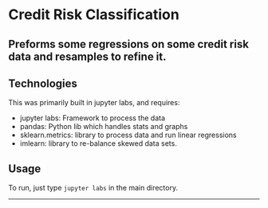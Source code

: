 # Credit Risk Classification

Preforms some regressions on some credit risk data and resamples to refine it.
---


## Technologies
This was primarily built in jupyter labs, and requires:
- jupyter labs: Framework to process the data
- pandas: Python lib which handles stats and graphs
- sklearn.metrics: library to process data and run linear regressions
- imlearn: library to re-balance skewed data sets.

## Usage

   To run, just type `jupyter labs` in the main directory.
   
---
